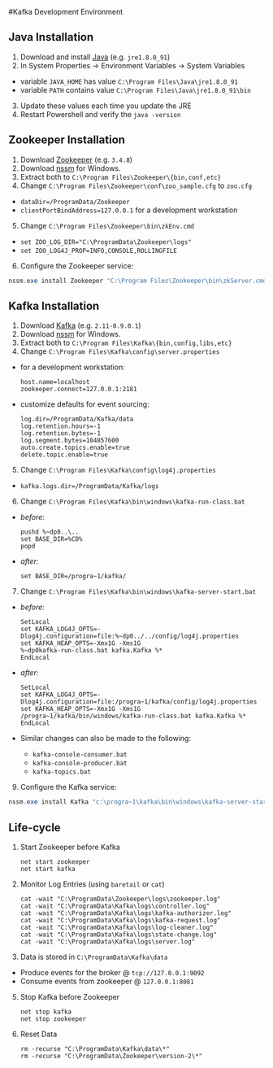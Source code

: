 ﻿#Kafka Development Environment

## Java Installation
1. Download and install [Java][java] (e.g. `jre1.8.0_91`)
2. In System Properties -> Environment Variables -> System Variables
  * variable `JAVA_HOME` has value `C:\Program Files\Java\jre1.8.0_91`
  * variable `PATH` contains value `C:\Program Files\Java\jre1.8.0_91\bin`
3. Update these values each time you update the JRE
4. Restart Powershell and verify the `java -version`

## Zookeeper Installation
1. Download [Zookeeper][zookeeper] (e.g. `3.4.8`)
2. Download [nssm][nssm] for Windows.
3. Extract both to `C:\Program Files\Zookeeper\{bin,conf,etc}`
4. Change `C:\Program Files\Zookeeper\conf\zoo_sample.cfg` to `zoo.cfg`
  * `dataDir=/ProgramData/Zookeeper`
  * `clientPortBindAddress=127.0.0.1` for a development workstation
5. Change `C:\Program Files\Zookeeper\bin\zkEnv.cmd`
  * `set ZOO_LOG_DIR="C:\ProgramData\Zookeeper\logs"`
  * `set ZOO_LOG4J_PROP=INFO,CONSOLE,ROLLINGFILE`
6. Configure the Zookeeper service:

```powershell
nssm.exe install Zookeeper "C:\Program Files\Zookeeper\bin\zkServer.cmd"
```

## Kafka Installation
1. Download [Kafka][kafka] (e.g. `2.11-0.9.0.1`)
2. Download [nssm][nssm] for Windows.
3. Extract both to `C:\Program Files\Kafka\{bin,config,libs,etc}`
4. Change `C:\Program Files\Kafka\config\server.properties`
  * for a development workstation:
    ```
    host.name=localhost
    zookeeper.connect=127.0.0.1:2181
    ```

  * customize defaults for event sourcing:
    ```
    log.dir=/ProgramData/Kafka/data
    log.retention.hours=-1
    log.retention.bytes=-1
    log.segment.bytes=104857600
    auto.create.topics.enable=true
    delete.topic.enable=true
    ```

5. Change `C:\Program Files\Kafka\config\log4j.properties`
  * `kafka.logs.dir=/ProgramData/Kafka/logs`

6. Change `C:\Program Files\Kafka\bin\windows\kafka-run-class.bat`
  * _before:_
    ```
    pushd %~dp0..\..
    set BASE_DIR=%CD%
    popd
    ```

  * _after:_
    ```
    set BASE_DIR=/progra~1/kafka/
    ```

7. Change `C:\Program Files\Kafka\bin\windows\kafka-server-start.bat`
  * _before:_
    ```
    SetLocal
    set KAFKA_LOG4J_OPTS=-Dlog4j.configuration=file:%~dp0../../config/log4j.properties
    set KAFKA_HEAP_OPTS=-Xmx1G -Xms1G
    %~dp0kafka-run-class.bat kafka.Kafka %*
    EndLocal
    ```

  * _after:_
    ```
    SetLocal
    set KAFKA_LOG4J_OPTS=-Dlog4j.configuration=file:/progra~1/kafka/config/log4j.properties
    set KAFKA_HEAP_OPTS=-Xmx1G -Xms1G
    /progra~1/kafka/bin/windows/kafka-run-class.bat kafka.Kafka %*
    EndLocal
    ```

  * Similar changes can also be made to the following:
    * `kafka-console-consumer.bat`
    * `kafka-console-producer.bat`
    * `kafka-topics.bat`

9. Configure the Kafka service:

```powershell
nssm.exe install Kafka "c:\progra~1\kafka\bin\windows\kafka-server-start.bat" \progra~1\kafka\config\server.properties
```

## Life-cycle
1. Start Zookeeper before Kafka
    ```
    net start zookeeper
    net start kafka
    ```

2. Monitor Log Entries (using `baretail` or `cat`)
    ```
    cat -wait "C:\ProgramData\Zookeeper\logs\zookeeper.log"
    cat -wait "C:\ProgramData\Kafka\logs\controller.log"
    cat -wait "C:\ProgramData\Kafka\logs\kafka-authorizer.log"
    cat -wait "C:\ProgramData\Kafka\logs\kafka-request.log"
    cat -wait "C:\ProgramData\Kafka\logs\log-cleaner.log"
    cat -wait "C:\ProgramData\Kafka\logs\state-change.log"
    cat -wait "C:\ProgramData\Kafka\logs\server.log"
    ```

4. Data is stored in `C:\ProgramData\Kafka\data`
  * Produce events for the broker @ `tcp://127.0.0.1:9092`
  * Consume events from zookeeper @ `127.0.0.1:8081`
5. Stop Kafka before Zookeeper
    ```
    net stop kafka
    net stop zookeeper
    ```

6. Reset Data
    ```
    rm -recurse "C:\ProgramData\Kafka\data\*"
    rm -recurse "C:\ProgramData\Zookeeper\version-2\*"
    ```

  [java]: http://www.oracle.com/technetwork/java/javase/downloads/jre8-downloads-2133155.html "Java Downloads"
  [nssm]: https://nssm.cc "Non-Sucking Service Manager"
  [zookeeper]: https://zookeeper.apache.org/releases.html#download "Apache Zookeeper Downloads"
  [kafka]: http://kafka.apache.org/downloads.html "Apache Kafka Downloads"